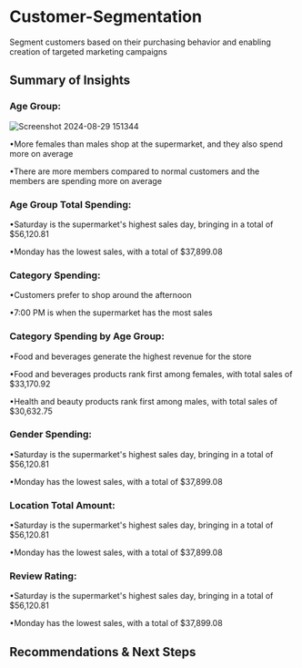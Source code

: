 # Customer-Segmentation
Segment customers based on their purchasing behavior and enabling creation of targeted marketing campaigns
<h2>Summary of Insights</h2>

<h3>Age Group:</h3>

![Screenshot 2024-08-29 151344](https://github.com/user-attachments/assets/344522ed-3425-48eb-9802-770a499b111b)

<p>•More females than males shop at the supermarket, and they also spend more on average
   
  •There are more members compared to normal customers and the members are spending more on average</p>

<h3>Age Group Total Spending: </h3> 
<p>•Saturday is the supermarket's highest sales day, bringing in a total of $56,120.81 
   
  •Monday has the lowest sales, with a total of $37,899.08 </p>

<h3>Category Spending:</h3>
<p>•Customers prefer to shop around the afternoon
   
  •7:00 PM is when the supermarket has the most sales</p>

<h3>Category Spending by Age Group:</h3>
<p>•Food and beverages generate the highest revenue for the store
 
  •Food and beverages products rank first among females, with total sales of $33,170.92
  
  •Health and beauty products rank first among males, with total sales of $30,632.75</p> 

<h3>Gender Spending: </h3> 
<p>•Saturday is the supermarket's highest sales day, bringing in a total of $56,120.81 
   
  •Monday has the lowest sales, with a total of $37,899.08 </p>

<h3>Location Total Amount: </h3> 
<p>•Saturday is the supermarket's highest sales day, bringing in a total of $56,120.81 
   
  •Monday has the lowest sales, with a total of $37,899.08 </p>

<h3>Review Rating: </h3> 
<p>•Saturday is the supermarket's highest sales day, bringing in a total of $56,120.81 
   
  •Monday has the lowest sales, with a total of $37,899.08 </p>
  
<h2>Recommendations & Next Steps</h2>



